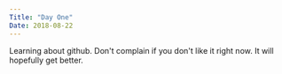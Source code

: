 ```yaml
---
Title: "Day One"
Date: 2018-08-22
---
```


Learning about github. Don't complain if you don't like it right now. It will hopefully get better. 
